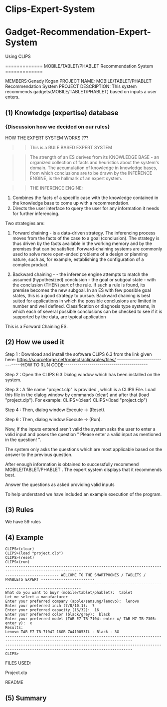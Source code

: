 # Clips-Expert-System
# Gadget-Recommendation-Expert-System
Using CLIPS 


============= MOBILE/TABLET/PHABLET Recommendation System =============


MEMBERS:Genady Kogan
PROJECT NAME: MOBILE/TABLET/PHABLET Recommendation System
PROJECT DESCRIPTION: This system recommends gadgets(MOBILE/TABLET/PHABLET) based on inputs a user enters.

## (1) Knowledge (expertise) database 

### {Discussion how we decided on our rules}

HOW THE EXPERT SYSTEM WORKS ??? 

>> This is a RULE BASED EXPERT SYSTEM 

>> The strength of an ES derives from its KNOWLEDGE BASE - an organized collection of facts and heuristics about the system's domain. The accumulation of knowledge in knowledge bases, from which conclusions are to be drawn by the INFERENCE ENGINE, is the hallmark of an expert system.

>> THE INFERENCE ENGINE:

1. Combines the facts of a specific case with the knowledge contained in the knowledge base to come up with a recommendation. 
2. Directs the user interface to query the user for any information it needs for further inferencing.

Two strategies are:

1. Forward chaining - is a data-driven strategy. The inferencing process moves from the facts of the case to a goal (conclusion). The strategy is thus driven by the facts available in the working memory and by the premises that can be satisfied.
Forward-chaining systems are commonly used to solve more open-ended problems of a design or planning nature, such as, for example, establishing the configuration of a complex product.

2. Backward chaining - - the inference engine attempts to match the assumed (hypothesized) conclusion - the goal or subgoal state - with the conclusion (THEN) part of the rule. If such a rule is found, its premise becomes the new subgoal. In an ES with few possible goal states, this is a good strategy to pursue.
Backward chaining is best suited for applications in which the possible conclusions are limited in number and well defined. Classification or diagnosis type systems, in which each of several possible conclusions can be checked to see if it is supported by the data, are typical application

This is a Forward Chaining ES. 

## (2) How we used it

Step 1 : Download and install the software CLIPS 6.3 from the link given here: https://sourceforge.net/projects/clipsrules/files/
------------------------------HOW TO RUN CODE------------------------------------------

Step 2 : Open the CLIPS 6.3 Dialog window which has been installed on the system.

Step 3 : A file name "project.clp" is provided , which is a CLIPS File. Load this file in the dialog window by commands (clear) and after that (load "project.clp").
For example:
		CLIPS>(clear)
		CLIPS>(load "project.clp")

Step 4 : Then, dialog window Execute -> (Reset). 

Step 6 : Then, dialog window Execute -> (Run).

Now, If the inputs entered aren’t valid the system asks the user to enter a valid input and poses the question " Please enter a valid input as mentioned in the question! ".

The system only asks the questions which are most applicable based on the answer to the previous question.

After enough information is obtained to successfully recommend MOBILE/TABLET/PHABLET . The expert system displays that it recommends best.

Answer the questions as asked providing valid inputs

To help understand we have included an example execution of the program.

## (3) Rules

We have 59 rules

## (4) Example

```
CLIPS>(clear)
CLIPS>(load "project.clp")
CLIPS>(reset)
CLIPS>(run)
--------------------------------------------------------------------------------------------------------
------------------------ WELCOME TO THE SMARTPHONES / TABLETS / PHABLETS EXPERT ------------------------
--------------------------------------------------------------------------------------------------------
What do you want to buy? (mobile/tablet/phablet):  tablet
Let me select a manufacturer
Enter your preferred company (apple/samsung/lenovo):  lenovo
Enter your preferred inch (7/8/10.1):  7
Enter your preferred capacity (16/32):  16
Enter your preferred color (black/grey):  black
Enter your preferred model (TAB E7 TB-7104: enter x/ TAB M7 TB-7305: enter y):  x
Results:
Lenovo TAB E7 TB-7104I 16GB ZA410053IL - Black - 3G
-------------------------------------------------------------------------------------------------------------------------------
-------------------------------------------------------------------------------------------------------------------------------
CLIPS>
```

FILES USED:

Project.clp

README

## (5) Summary

